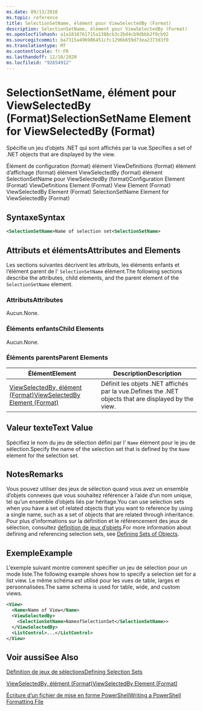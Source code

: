 ```yaml
---
ms.date: 09/13/2016
ms.topic: reference
title: SelectionSetName, élément pour ViewSelectedBy (Format)
description: SelectionSetName, élément pour ViewSelectedBy (Format)
ms.openlocfilehash: a1a1816761715a138bcb3c2bd4cb9dbbb2f9cb92
ms.sourcegitcommit: ba7315a496986451cfc1296b659d73ea2373d3f0
ms.translationtype: MT
ms.contentlocale: fr-FR
ms.lasthandoff: 12/10/2020
ms.locfileid: "92654912"
---
```

# <a name="selectionsetname-element-for-viewselectedby-format"></a><span data-ttu-id="ceea6-103">SelectionSetName, élément pour ViewSelectedBy (Format)</span><span class="sxs-lookup"><span data-stu-id="ceea6-103">SelectionSetName Element for ViewSelectedBy (Format)</span></span>

<span data-ttu-id="ceea6-104">Spécifie un jeu d’objets .NET qui sont affichés par la vue.</span><span class="sxs-lookup"><span data-stu-id="ceea6-104">Specifies a set of .NET objects that are displayed by the view.</span></span>

<span data-ttu-id="ceea6-105">Élément de configuration (format) élément ViewDefinitions (format) élément d’affichage (format) élément ViewSelectedBy (format) élément SelectionSetName pour ViewSelectedBy (format)</span><span class="sxs-lookup"><span data-stu-id="ceea6-105">Configuration Element (Format) ViewDefinitions Element (Format) View Element (Format) ViewSelectedBy Element (Format) SelectionSetName Element for ViewSelectedBy (Format)</span></span>

## <a name="syntax"></a><span data-ttu-id="ceea6-106">Syntaxe</span><span class="sxs-lookup"><span data-stu-id="ceea6-106">Syntax</span></span>

```xml
<SelectionSetName>Name of selection set<SelectionSetName>
```

## <a name="attributes-and-elements"></a><span data-ttu-id="ceea6-107">Attributs et éléments</span><span class="sxs-lookup"><span data-stu-id="ceea6-107">Attributes and Elements</span></span>

<span data-ttu-id="ceea6-108">Les sections suivantes décrivent les attributs, les éléments enfants et l’élément parent de l' `SelectionSetName` élément.</span><span class="sxs-lookup"><span data-stu-id="ceea6-108">The following sections describe the attributes, child elements, and the parent element of the `SelectionSetName` element.</span></span>

### <a name="attributes"></a><span data-ttu-id="ceea6-109">Attributs</span><span class="sxs-lookup"><span data-stu-id="ceea6-109">Attributes</span></span>

<span data-ttu-id="ceea6-110">Aucun.</span><span class="sxs-lookup"><span data-stu-id="ceea6-110">None.</span></span>

### <a name="child-elements"></a><span data-ttu-id="ceea6-111">Éléments enfants</span><span class="sxs-lookup"><span data-stu-id="ceea6-111">Child Elements</span></span>

<span data-ttu-id="ceea6-112">Aucun.</span><span class="sxs-lookup"><span data-stu-id="ceea6-112">None.</span></span>

### <a name="parent-elements"></a><span data-ttu-id="ceea6-113">Éléments parents</span><span class="sxs-lookup"><span data-stu-id="ceea6-113">Parent Elements</span></span>

|<span data-ttu-id="ceea6-114">Élément</span><span class="sxs-lookup"><span data-stu-id="ceea6-114">Element</span></span>|<span data-ttu-id="ceea6-115">Description</span><span class="sxs-lookup"><span data-stu-id="ceea6-115">Description</span></span>|
|-------------|-----------------|
|[<span data-ttu-id="ceea6-116">ViewSelectedBy, élément (Format)</span><span class="sxs-lookup"><span data-stu-id="ceea6-116">ViewSelectedBy Element (Format)</span></span>](./viewselectedby-element-format.md)|<span data-ttu-id="ceea6-117">Définit les objets .NET affichés par la vue.</span><span class="sxs-lookup"><span data-stu-id="ceea6-117">Defines the .NET objects that are displayed by the view.</span></span>|

## <a name="text-value"></a><span data-ttu-id="ceea6-118">Valeur texte</span><span class="sxs-lookup"><span data-stu-id="ceea6-118">Text Value</span></span>

<span data-ttu-id="ceea6-119">Spécifiez le nom du jeu de sélection défini par l' `Name` élément pour le jeu de sélection.</span><span class="sxs-lookup"><span data-stu-id="ceea6-119">Specify the name of the selection set that is defined by the `Name` element for the selection set.</span></span>

## <a name="remarks"></a><span data-ttu-id="ceea6-120">Notes</span><span class="sxs-lookup"><span data-stu-id="ceea6-120">Remarks</span></span>

<span data-ttu-id="ceea6-121">Vous pouvez utiliser des jeux de sélection quand vous avez un ensemble d’objets connexes que vous souhaitez référencer à l’aide d’un nom unique, tel qu’un ensemble d’objets liés par héritage.</span><span class="sxs-lookup"><span data-stu-id="ceea6-121">You can use selection sets when you have a set of related objects that you want to reference by using a single name, such as a set of objects that are related through inheritance.</span></span> <span data-ttu-id="ceea6-122">Pour plus d’informations sur la définition et le référencement des jeux de sélection, consultez [définition de jeux d’objets](./defining-selection-sets.md).</span><span class="sxs-lookup"><span data-stu-id="ceea6-122">For more information about defining and referencing selection sets, see [Defining Sets of Objects](./defining-selection-sets.md).</span></span>

## <a name="example"></a><span data-ttu-id="ceea6-123">Exemple</span><span class="sxs-lookup"><span data-stu-id="ceea6-123">Example</span></span>

<span data-ttu-id="ceea6-124">L’exemple suivant montre comment spécifier un jeu de sélection pour un mode liste.</span><span class="sxs-lookup"><span data-stu-id="ceea6-124">The following example shows how to specify a selection set for a list view.</span></span> <span data-ttu-id="ceea6-125">Le même schéma est utilisé pour les vues de table, larges et personnalisées.</span><span class="sxs-lookup"><span data-stu-id="ceea6-125">The same schema is used for table, wide, and custom views.</span></span>

```xml
<View>
  <Name>Name of View</Name>
  <ViewSelectedBy>
    <SelectionSetName>NameofSelectionSet</SelectionSetName>>
  </ViewSelectedBy>
  <ListControl>...</ListControl>
</View>
```

## <a name="see-also"></a><span data-ttu-id="ceea6-126">Voir aussi</span><span class="sxs-lookup"><span data-stu-id="ceea6-126">See Also</span></span>

[<span data-ttu-id="ceea6-127">Définition de jeux de sélections</span><span class="sxs-lookup"><span data-stu-id="ceea6-127">Defining Selection Sets</span></span>](./defining-selection-sets.md)

[<span data-ttu-id="ceea6-128">ViewSelectedBy, élément (Format)</span><span class="sxs-lookup"><span data-stu-id="ceea6-128">ViewSelectedBy Element (Format)</span></span>](./viewselectedby-element-format.md)

[<span data-ttu-id="ceea6-129">Écriture d’un fichier de mise en forme PowerShell</span><span class="sxs-lookup"><span data-stu-id="ceea6-129">Writing a PowerShell Formatting File</span></span>](./writing-a-powershell-formatting-file.md)
